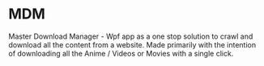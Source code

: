 # MDM
Master Download Manager - Wpf app as a one stop solution to crawl and download all the content from a website. Made primarily with the intention of downloading all the Anime / Videos or Movies with a single click. 
